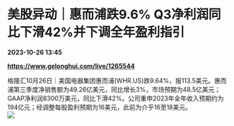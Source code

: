 # 美股异动｜惠而浦跌9.6% Q3净利润同比下滑42%并下调全年盈利指引

**2023-10-26 13:45**

**https://www.gelonghui.com/live/1265544**

格隆汇10月26日｜美国电器集团惠而浦(WHR.US)跌9.64%，报113.5美元。惠而浦第三季度净销售额为49.26亿美元，同比增长3%，市场预期为48.5亿美元；GAAP净利润8300万美元，同比下滑42%。公司重申2023年全年收入预期约为194亿元；经调整每股盈利预期为16美元，此前为介乎16至18美元。  
![](https://img5.gelonghui.com/live/6e2be-aeb514dc-1e07-4b35-ad87-523f52e44311.jpg)